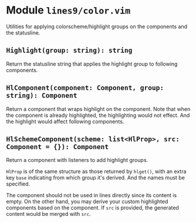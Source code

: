 # Module `lines9/color.vim`

Utilities for applying colorscheme/highlight groups on the components and the statusline.

## `Highlight(group: string): string`

Return the statusline string that applies the highlight group to following components.

## `HlComponent(component: Component, group: string): Component`

Return a component that wraps highlight on the component.
Note that when the component is already highlighted, the highlighting would not effect.
And the highlight would affect following components.

## `HlSchemeComponent(scheme: list<HlProp>, src: Component = {}): Component`

Return a component with listeners to add highlight groups.

`HlProp` is of the same structure as those returned by `hlget()`,
with an extra key `base` indicating from which group it's derived.
And the names must be specified.

The component should not be used in lines directly since its content is empty.
On the other hand, you may derive your custom highlighted components based on the component.
If `src` is provided, the generated content would be merged with `src`.

